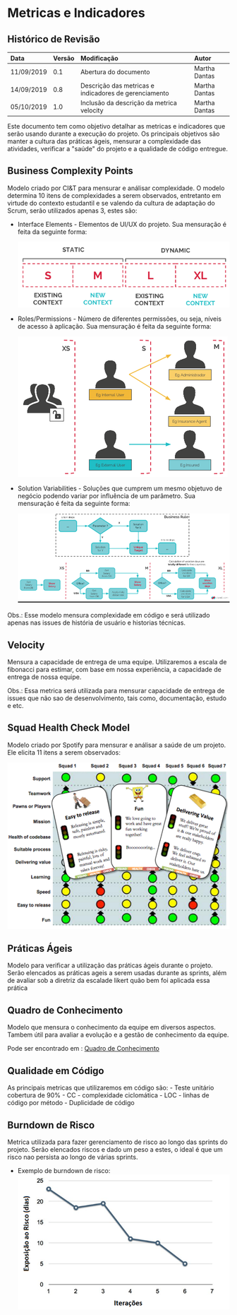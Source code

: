 # Metricas e Indicadores

## Histórico de Revisão


| Data   | Versão | Modificação  | Autor  |
| :- | :- | :- | :- |
| 11/09/2019 | 0.1 | Abertura do documento | Martha Dantas |
| 14/09/2019 | 0.8 | Descrição das metricas e indicadores de gerenciamento | Martha Dantas |
| 05/10/2019 | 1.0 | Inclusão da descrição da metrica velocity | Martha Dantas |

Este documento tem como objetivo detalhar as metricas e indicadores que serão usando durante a execução do projeto. Os principais objetivos são manter a cultura das práticas ágeis, mensurar a complexidade das atividades, verificar a "saúde" do projeto  e a qualidade de código entregue.

## Business Complexity Points

Modelo criado por CI&T para mensurar e análisar complexidade. O modelo determina 10 itens de complexidades a serem observados, entretanto em virtude do contexto estudantil e se valendo da cultura de adaptação do Scrum, serão utilizados apenas 3, estes são:

- Interface Elements - Elementos de UI/UX do projeto. Sua mensuração é feita da seguinte forma:

    ![Metrica de UI/UX](img/interface.png)

- Roles/Permissions - Número de diferentes permissões, ou seja, níveis de acesso à aplicação. Sua mensuração é feita da seguinte forma:

    ![Metrica de Permissões](img/permissions.png)
    
 - Solution Variabilities - Soluções que cumprem um mesmo objetuvo de negócio podendo variar por influência de um parâmetro. Sua mensuração é feita da seguinte forma:
 
    ![Metricas de soluções variadas](img/solutionVariabilities.png)

Obs.: Esse modelo mensura complexidade em código e será utilizado apenas nas issues de história de usuário e historias técnicas.

## Velocity

Mensura a capacidade de entrega de uma equipe. Utilizaremos a escala de fibonacci para estimar, com base em nossa experiência, a capacidade de entrega de nossa equipe.

Obs.: Essa metrica será utilizada para mensurar capacidade de entrega de issues que não sao de desenvolvimento, tais como, documentação, estudo e etc.

## Squad Health Check Model

Modelo criado por Spotify para mensurar e análisar a saúde de um projeto. Ele elicita 11 itens a serem observados:

![Health Check](img/healthCheck.png)

## Práticas Ágeis 

Modelo para verificar a utilização das práticas ágeis durante o projeto. Serão elencados as práticas ageis a serem usadas durante as sprints, além de avaliar sob a diretriz da escalade likert quão bem foi aplicada essa prática

## Quadro de Conhecimento

Modelo que mensura o conhecimento da equipe em diversos aspectos. Tambem útil para avaliar a evolução e a gestão de conhecimento da equipe.

Pode ser encontrado em : [Quadro de Conhecimento](https://docs.google.com/spreadsheets/d/1RKcA2VR6jS--O1DSd3KZ6vcl8PCMI4f9WJ8x_1HUqek/edit?usp=sharing)


## Qualidade em Código 

As principais metricas que utilizaremos em código são:
    - Teste unitário cobertura de 90%
    - CC - complexidade ciclomática 
    - LOC - linhas de código por método
    - Duplicidade de código


## Burndown de Risco

Metrica utilizada para fazer gerenciamento de risco ao longo das sprints do projeto. Serão elencados riscos e dado um peso a estes, o ideal é que um risco nao persista ao longo de várias sprints. 

 - Exemplo de burndown de risco:
 ![Burndown de Risco](img/burndown-de-riscos-exemplo.png)

